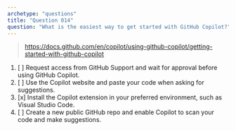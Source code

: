 ```yaml
---
archetype: "questions"
title: "Question 014"
question: "What is the easiest way to get started with GitHub Copilot?"
---
```



> https://docs.github.com/en/copilot/using-github-copilot/getting-started-with-github-copilot
1. [ ] Request access from GitHub Support and wait for approval before using GitHub Copilot.
1. [ ] Use the Copilot website and paste your code when asking for suggestions.
1. [x] Install the Copilot extension in your preferred environment, such as Visual Studio Code.
1. [ ] Create a new public GitHub repo and enable Copilot to scan your code and make suggestions.
